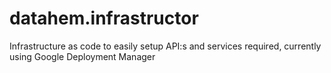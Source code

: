 # datahem.infrastructor

Infrastructure as code to easily setup API:s and services required, currently using Google Deployment Manager
